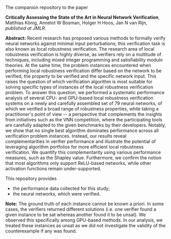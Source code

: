 The companion repository to the paper 

**Critically Assessing the State of the Art in Neural Network Verification**, Matthias König, Annelot W Bosman, Holger H Hoos, Jan N van Rijn, *published at JMLR*. 

**Abstract:** Recent research has proposed various methods to formally verify neural networks against minimal input perturbations; this verification task is also known as local robustness verification. The research area of local robustness verification is highly diverse, as verifiers rely on a multitude of techniques, including mixed integer programming and satisfiability modulo theories. At the same time, the problem instances encountered when performing local robustness verification differ based on the network to be verified, the property to be verified and the specific network input. This raises the question of which verification algorithm is most suitable for solving specific types of instances of the local robustness verification problem. To answer this question, we performed a systematic performance analysis of several CPU- and GPU-based local robustness verification systems on a newly and carefully assembled set of 79 neural networks, of which we verified a broad range of robustness properties, while taking a practitioner's point of view -- a perspective that complements the insights from initiatives such as the VNN competition, where the participating tools are carefully adapted to the given benchmarks by their developers. Notably, we show that no single best algorithm dominates performance across all verification problem instances. Instead, our results reveal complementarities in verifier performance and illustrate the potential of leveraging algorithm portfolios for more efficient local robustness verification. We quantify this complementarity using various performance measures, such as the Shapley value. Furthermore, we confirm the notion that most algorithms only support ReLU-based networks, while other activation functions remain under-supported.

This repository provides

- the performance data collected for this study;
- the neural networks, which were verified.

**Note:** The ground truth of each instance cannot be known a priori. In some cases, the verifiers returned different solutions (i.e. one verifier found a given instance to be sat whereas another found it to be unsat). We observed this specifically among GPU-based methods. In our analysis, we treated these instances as unsat as we did not investigate the validity of the counterexample if any was found.
